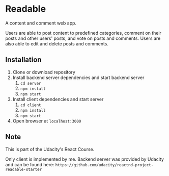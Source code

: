 # Readable

A content and comment web app.
 
Users are able to post content to predefined categories, comment on their posts and other users' posts, and vote on posts and comments. Users are also able to edit and delete posts and comments.

## Installation

1. Clone or download repository
2. Install backend server dependencies and start backend server
    1. `cd server`
    2. `npm install`
    3. `npm start`
3. Install client dependencies and start server
    1. `cd client`
    2. `npm install`
    3. `npm start`
4. Open browser at `localhost:3000`

## Note

This is part of the Udacity's React Course. 

Only client is implemented by me. Backend server was provided by Udacity and can be found here: `https://github.com/udacity/reactnd-project-readable-starter`